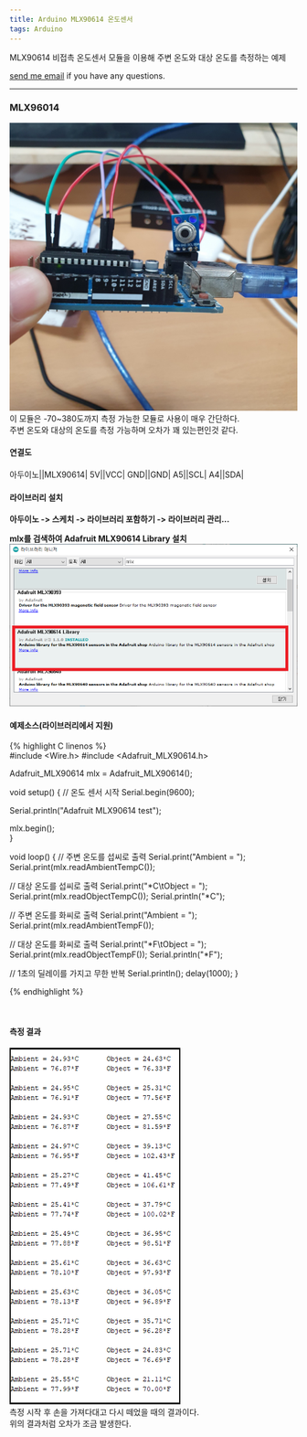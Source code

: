 ```yaml
---
title: Arduino MLX90614 온도센서
tags: Arduino
---
```


MLX90614 비접촉 온도센서 모듈을 이용해 주변 온도와 대상 온도를 측정하는 예제  

 [send me email](mailto:jewel7492@gmail.com) if you have any questions.

<!--more-->

---

### MLX96014  
![그림1](/assets/Arduino/MLX90614/1.jpg)  
이 모듈은 -70~380도까지 측정 가능한 모듈로 사용이 매우 간단하다.   
주변 온도와 대상의 온도를 측정 가능하며 오차가 꽤 있는편인것 같다.  

#### 연결도  

아두이노||MLX90614|
5V||VCC|
GND||GND|
A5||SCL|
A4||SDA|

#### 라이브러리 설치  

**아두이노 -> 스케치 -> 라이브러리 포함하기 -> 라이브러리 관리...**

**mlx를 검색하여 Adafruit MLX90614 Library 설치**  
![그림2](/assets/Arduino/MLX90614/2.PNG)  

#### 예제소스(라이브러리에서 지원)  

{% highlight C linenos %}  
#include <Wire.h>
#include <Adafruit_MLX90614.h>

Adafruit_MLX90614 mlx = Adafruit_MLX90614();

void setup() {
  // 온도 센서 시작
  Serial.begin(9600);

  Serial.println("Adafruit MLX90614 test");  

  mlx.begin();  
}

void loop() {
  // 주변 온도를 섭씨로 출력
  Serial.print("Ambient = "); 
  Serial.print(mlx.readAmbientTempC()); 
  
  // 대상 온도를 섭씨로 출력
  Serial.print("*C\tObject = "); 
  Serial.print(mlx.readObjectTempC()); Serial.println("*C");

  // 주변 온도를 화씨로 출력
  Serial.print("Ambient = "); 
  Serial.print(mlx.readAmbientTempF()); 

  // 대상 온도를 화씨로 출력
  Serial.print("*F\tObject = "); 
  Serial.print(mlx.readObjectTempF()); Serial.println("*F");

  // 1초의 딜레이를 가지고 무한 반복
  Serial.println();
  delay(1000);
}

{% endhighlight %}  

<br />

#### 측정 결과  
![그림3](/assets/Arduino/MLX90614/3.PNG)  
측정 시작 후 손을 가져다대고 다시 떼었을 때의 결과이다.  
위의 결과처럼 오차가 조금 발생한다.   